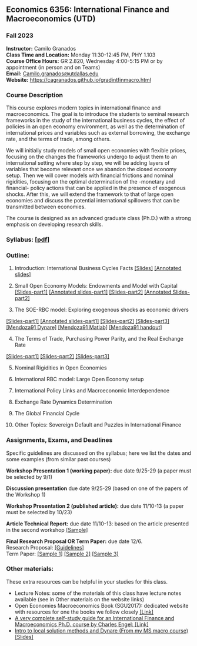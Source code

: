 ## Economics 6356: International Finance and Macroeconomics (UTD)
### Fall 2023

**Instructor:** Camilo Granados \
**Class Time and Location:** Monday 11:30-12:45 PM, PHY 1.103 \
**Course Office Hours:**  GR 2.820, Wednesday 4:00-5:15 PM or by appointment (in person and on Teams) \
**Email:** Camilo.granados@utdallas.edu \
**Website:** <a href="https://cagranados.github.io/msmacro.html"><u>https://cagranados.github.io/gradintfinmacro.html</u></a> 


### Course Description

This course explores modern topics in international finance and macroeconomics. The goal is to introduce the students to seminal research frameworks in the study of the international business cycles, the effect of policies in an open economy environment, as well as the determination of international prices and variables such as external borrowing, the exchange rate, and the terms of trade, among others.

We will initially study models of small open economies with flexible prices, focusing on the changes the frameworks undergo to adjust them to an international setting where step by step, we will be adding layers of variables that become relevant once we abandon the closed economy setup. Then we will cover models with financial frictions and nominal rigidities, focusing on the optimal determination of the -monetary and financial- policy actions that can be applied in the presence of exogenous shocks. After this, we will extend the framework to that of large open economies and discuss the potential international spillovers that can be transmitted between economies.

The course is designed as an advanced graduate class (Ph.D.) with a strong emphasis on developing research skills.


### Syllabus: <a href="https://cagranados.github.io/files/gradintfinmacrofall23/Econ6356au23_syllabus.pdf"><u>[pdf]</u></a> 


### Outline:

1.	Introduction: International Business Cycles Facts
   <a href="https://cagranados.github.io/files/gradintfinmacrofall23/L1_slides_empirics.pdf"><u>[Slides]</u></a> <a href="https://cagranados.github.io/files/gradintfinmacrofall23/L1_slides_empirics_wNotes.pdf"><u>[Annotated slides]</u></a>

2.	Small Open Economy Models: Endowments and Model with Capital
   <a href="https://cagranados.github.io/files/gradintfinmacrofall23/L2a_slides_endowment.pdf"><u>[Slides-part1]</u></a> <a href="https://cagranados.github.io/files/gradintfinmacrofall23/L2a_slides_endowment_wNotes.pdf"><u>[Annotated slides-part1]</u></a> <a href="https://cagranados.github.io/files/gradintfinmacrofall23/L2b_slides_capital.pdf"><u>[Slides-part2]</u></a> <a href="https://cagranados.github.io/files/gradintfinmacrofall23/L2b_slides_capital_wNotes.pdf"><u>[Annotated Slides-part2]</u></a> 

3. The SOE-RBC model: Exploring exogenous shocks as economic drivers
<!-- Setup (OEM Ch4), Business Cyc in EMEs: Financial Frictions (OEM Ch5) and Interest Rate Shocks (OEM Ch6) -->
<a href="https://cagranados.github.io/files/gradintfinmacrofall23/L3a_slides_soe_rbc.pdf"><u>[Slides-part1]</u></a> <a href="https://cagranados.github.io/files/gradintfinmacrofall23/L3a_slides_soe_rbc_wNotes.pdf"><u>[Annotated slides-part1]</u></a>
<a href="https://cagranados.github.io/files/gradintfinmacrofall23/L3b_slides_soe_rbc_emerging.pdf"><u>[Slides-part2]</u></a>
<a href="https://cagranados.github.io/files/gradintfinmacrofall23/L3c_slides_irs.pdf"><u>[Slides-part3]</u></a>
<a href="https://cagranados.github.io/files/gradintfinmacrofall23/mend_91.mod"><u>[Mendoza91 Dynare]</u></a> <a href="https://cagranados.github.io/files/gradintfinmacrofall23/Main_Mend.m"><u>[Mendoza91 Matlab]</u></a> <a href="https://cagranados.github.io/files/gradintfinmacrofall23/handout_SOE_RBC.pdf"><u>[Mendoza91 handout]</u></a> 

4. The Terms of Trade, Purchasing Power Parity, and the Real Exchange Rate
<!-- PPP sources of deviations, Importable and Exportable Goods (OEM Ch7), TOT and NT Goods (OEM Ch8) -->
<a href="https://cagranados.github.io/files/gradintfinmacrofall23/L4a_slides_pppdeviations.pdf"><u>[Slides-part1]</u></a>
<a href="https://cagranados.github.io/files/gradintfinmacrofall23/L4b_slides_tot.pdf"><u>[Slides-part2]</u></a>
<a href="https://cagranados.github.io/files/gradintfinmacrofall23/L4c_slides_rer.pdf"><u>[Slides-part3]</u></a>


5. Nominal Rigidities in Open Economies
<!-- OEM Ch9 -->

6. International RBC model: Large Open Economy setup
<!-- Simple approach w/o Nom. Rigidities and derivation of UIP (OR1996 book), Model with nom. rigidities (OR1995JPE) -->

7. International Policy Links and Macroeconomic Interdependence
<!-- CP2001, LCP: BD2000 and CKM2002, BB2008 -->

8. Exchange Rate Dynamics Determination
<!-- (BB2008) -->

9. The Global Financial Cycle
<!-- Financial Globalization and Financial Global Cycle (Andrea Ferrero's material), Fixed ER and Capital Controls (OEM Ch10), Financial Frictions, Collateral Constraints and Debt (OEM Ch12) -->

10. Other Topics: Sovereign Default and Puzzles in International Finance



### Assignments, Exams, and Deadlines

Specific guidelines are discussed on the syllabus; here we list the dates and some examples (from similar past courses)

**Workshop Presentation 1 (working paper):** due date 9/25-29 (a paper must be selected by 9/1)   

**Discussion presentation** due date 9/25-29 (based on one of the papers of the Workshop 1)   

**Workshop Presentation 2 (published article):** due date 11/10-13 (a paper must be selected by 10/23)   

**Article Technical Report:** due date 11/10-13: based on the article presented in the second workshop <a href="https://cagranados.github.io/files/gradintfinmacrofall23/SamplePaperReport.pdf"><u>[Sample]</u></a>   

**Final Research Proposal OR Term Paper:** due date 12/6. \
Research Proposal: <a href="https://cagranados.github.io/files/gradintfinmacrofall23/ResearchProposalGuidelines.pdf"><u>[Guidelines]</u></a>   
Term Paper: <a href="https://cagranados.github.io/files/gradintfinmacrofall23/SampleTheoryPaper.pdf"><u>[Sample 1]</u></a> <a href="https://cagranados.github.io/files/gradintfinmacrofall23/SampleTheoryPaper2.pdf"><u>[Sample 2]</u></a> <a href="https://cagranados.github.io/files/gradintfinmacrofall23/SampleEmpiricalPaper.pdf"><u>[Sample 3]</u></a>


<!--  

### Lectures and detailed outline: 
(this is updated on a regular basis)

**Now:** Topic 6 - Financial Frictions and the Macroeconomy \
**Next:** Group presentations and <span style="color: red;">Final Exam (May 8, 7:00PM)</span>

Topic 1: <a href="https://cagranados.github.io/files/msmacrospring23/Topic1_Intro.pdf"><u>[Slides]</u></a> <a href="https://cagranados.github.io/files/msmacrospring23/Topic1_Intro_wNotes.pdf"><u>[Annotated Slides]</u></a>

Topic 2: <a href="https://cagranados.github.io/files/msmacrospring23/Topic2_RBC.pdf"><u>[Slides]</u></a> <a href="https://cagranados.github.io/files/msmacrospring23/Topic2_RBC_wNotes.pdf"><u>[Annotated Slides]</u></a> 

Topic 3: <a href="https://cagranados.github.io/files/msmacrospring23/Topic3_InfoFrictionsAndNominalRigidities.pdf"><u>[Slides]</u></a> 
<a href="https://cagranados.github.io/files/msmacrospring23/Topic3_InfoFrictionsAndNominalRigidities_wNotes.pdf"><u>[Annotated Slides]</u></a>

Topic 4: <a href="https://cagranados.github.io/files/msmacrospring23/Topic4_ConsumptionAndAggregateDemand.pdf"><u>[Slides]</u></a> 
 <a href="https://cagranados.github.io/files/msmacrospring23/Topic4_ConsumptionAndAggregateDemand_wNotes.pdf"><u>[Annotated Slides]</u></a> 

Topic 5: <a href="https://cagranados.github.io/files/msmacrospring23/Topic5_MonetaryPolicyAndBasicNKModel.pdf"><u>[Slides]</u></a>
 <a href="https://cagranados.github.io/files/msmacrospring23/Topic5_MonetaryPolicyAndBasicNKModel_wNotes.pdf"><u>[Annotated Slides]</u></a> 

Topic 6: <a href="https://cagranados.github.io/files/msmacrospring23/Topic6_FinancialFrictions.pdf"><u>[Slides]</u></a>
<a href="https://cagranados.github.io/files/msmacrospring23/Topic6_FinancialFrictions_wNotes.pdf"><u>[Annotated Slides]</u></a> 

--> 

### Other materials: 

These extra resources can be helpful in your studies for this class.

- Lecture Notes: some of the materials of this class have lecture notes available (see in Other materials on the website links)
- Open Economies Macroeconomics Book (SGU2017): dedicated website with resources for one the books we follow closely <a href="http://www.columbia.edu/~mu2166/book/"><u>[Link]</u>
- A very complete self-study guide for an International Finance and Macroeconomics Ph.D. course by Charles Engel: <a href="https://users.ssc.wisc.edu/~cengel/Course-International-Macro-Finance.pdf"><u>[Link]</u>
- Intro to local solution methods and Dynare (From my MS macro course)  <a href="https://cagranados.github.io/files/msmacrospring23/TechSession3_Slides.pdf"><u>[Slides]</u>
  
<!-- Intro to local solution methods and Dynare (From my MS macro course) <a href="https://cagranados.github.io/files/msmacrospring23/TechSession3_Slides.pdf"><u>[Slides]</u></a> <!-- <a href="https://cagranados.github.io/files/msmacrospring23/TechSession3_Slides_wNotes.pdf"><u>[Annotated Slides]</u></a> --> 



